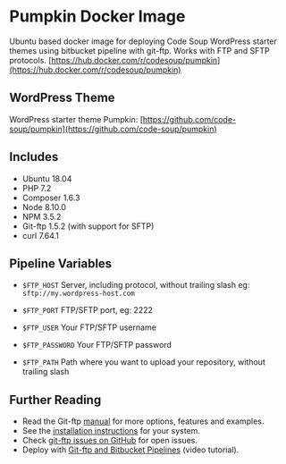 # Pumpkin Docker Image
Ubuntu based docker image for deploying Code Soup WordPress starter themes using bitbucket pipeline with git-ftp. Works with FTP and SFTP protocols.
[https://hub.docker.com/r/codesoup/pumpkin](https://hub.docker.com/r/codesoup/pumpkin)


## WordPress Theme
WordPress starter theme Pumpkin:
[https://github.com/code-soup/pumpkin](https://github.com/code-soup/pumpkin)


## Includes
- Ubuntu 18.04
- PHP 7.2
- Composer 1.6.3
- Node 8.10.0
- NPM 3.5.2
- Git-ftp 1.5.2 (with support for SFTP)
- curl 7.64.1


## Pipeline Variables
- `$FTP_HOST`
Server, including protocol, without trailing slash eg: `sftp://my.wordpress-host.com` 

- `$FTP_PORT`
FTP/SFTP port, eg: 2222

- `$FTP_USER`
Your FTP/SFTP username

- `$FTP_PASSWORD`
Your FTP/SFTP password

- `$FTP_PATH`
Path where you want to upload your repository, without trailing slash

## Further Reading

-   Read the Git-ftp [manual](https://github.com/git-ftp/git-ftp/blob/master/man/git-ftp.1.md)  for more options, features and examples.
-   See the  [installation instructions](https://github.com/git-ftp/git-ftp/blob/master/INSTALL.md)  for your system.
-   Check  [git-ftp issues on GitHub](http://github.com/git-ftp/git-ftp/issues)  for open issues.
-   Deploy with  [Git-ftp and Bitbucket Pipelines](https://www.youtube.com/watch?v=8HZhHtZebdw)  (video tutorial).